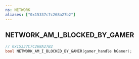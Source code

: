 ```yaml
---
ns: NETWORK
aliases: ["0x15337c7c268a27b2"]
---
```

## NETWORK_AM_I_BLOCKED_BY_GAMER

```c
// 0x15337C7C268A27B2
bool NETWORK_AM_I_BLOCKED_BY_GAMER(gamer_handle hGamer);
```
